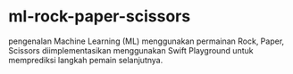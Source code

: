 # ml-rock-paper-scissors
pengenalan Machine Learning (ML) menggunakan permainan Rock, Paper, Scissors diimplementasikan menggunakan Swift Playground untuk memprediksi langkah pemain selanjutnya.
